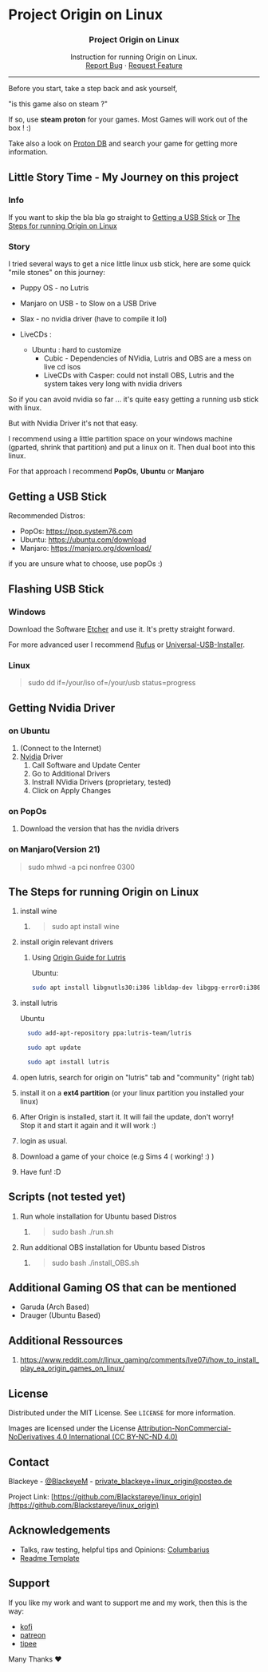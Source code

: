 # Project Origin on Linux 

  <h3 align="center">Project Origin on Linux</h3>

  <p align="center">
      Instruction for running Origin on Linux.
    <br />
    <a href="https://github.com/Blackstareye/linux_originissues">Report Bug</a>
    ·
    <a href="https://github.com/Blackstareye/linux_originissues">Request Feature</a>
  </p>
</p>
<hr>

Before you start, take a step back and ask yourself, 

"is this game also on steam ?" 

If so, use **steam proton** for your games. Most Games will work out of the box ! :) 

Take also a look on [Proton DB](https://www.protondb.com) and search your game for getting more information.


## Little Story Time - My Journey on this project

### Info 
If you want to skip the bla bla go straight to [Getting a USB Stick](#getting-a-usb-stick) or [The Steps for running Origin on Linux](#the-steps-for-running-origin-on-linux) 



### Story

I tried several ways to get a nice little linux usb stick, here are some quick "mile stones" on this journey:

* Puppy OS - no Lutris

* Manjaro on USB - to Slow on a USB Drive

* Slax - no nvidia driver (have to compile it lol)

* LiveCDs :
  * Ubuntu : hard to customize 
    * Cubic - Dependencies of NVidia, Lutris and OBS are a mess on   live cd isos
    * LiveCDs with Casper: could not install OBS, Lutris and the system takes very long with nvidia drivers 

So if you can avoid nvidia so far ... it's quite easy getting a running usb stick with linux.

But with Nvidia Driver it's not that easy.

I recommend using a little partition space on your windows machine (gparted, shrink that partition) and put a linux on it.
Then dual boot into this linux.

For that approach I recommend **PopOs**, **Ubuntu** or **Manjaro**


## Getting a USB Stick 

Recommended Distros:
* PopOs: https://pop.system76.com
* Ubuntu: https://ubuntu.com/download
* Manjaro: https://manjaro.org/download/

if you are unsure what to choose, use popOs :) 

## Flashing USB Stick

### Windows

Download the Software [Etcher](https://www.balena.io/etcher/) and use it. It's pretty straight forward.


For more advanced user I recommend [Rufus](https://rufus.ie/de/) or [Universal-USB-Installer](https://universal-usb-installer.en.lo4d.com/windows).


### Linux 

> sudo dd if=/your/iso of=/your/usb status=progress
##  Getting Nvidia Driver 

### on Ubuntu
1. (Connect to the Internet)
2. [Nvidia](https://phoenixnap.com/kb/install-nvidia-drivers-ubuntu) Driver
   1. Call Software and Update Center
   2. Go to Additional Drivers
   3. Instrall NVidia Drivers (proprietary, tested)
   4. Click on Apply Changes

###  on PopOs

1. Download the version that has the nvidia drivers 

###  on Manjaro(Version 21)

>sudo mhwd -a pci nonfree 0300

## The Steps for running Origin on Linux

1. install wine 
   1. > sudo apt install wine
2. install origin relevant drivers
   1. Using [Origin Guide for Lutris](https://github.com/lutris/docs/blob/master/Origin.md)
      
       Ubuntu: 
       ```bash
       sudo apt install libgnutls30:i386 libldap-dev libgpg-error0:i386 libxml2:i386 libasound2-plugins:i386 libsdl2-2.0-0:i386 libfreetype6:i386 libdbus-1-3:i386
       ```
      
3. install lutris
   
    Ubuntu
    ```bash
      sudo add-apt-repository ppa:lutris-team/lutris
    
      sudo apt update

      sudo apt install lutris
    ```
4. open lutris, search for origin on "lutris" tab and "community" (right tab)
5. install it on a **ext4 partition** (or your linux partition you installed your linux)

6. After Origin is installed, start it. It will fail the update, don't worry!  
Stop it and start it again and it will work :) 
7. login as usual.
8. Download a game of your choice (e.g Sims 4 ( working! :) )
10. Have fun! :D 

## Scripts (not tested yet)

1. Run whole installation for Ubuntu based Distros
   1. >sudo bash ./run.sh
2. Run additional OBS installation for Ubuntu based Distros
   1. >sudo bash ./install_OBS.sh
   
## Additional Gaming OS that can be mentioned

* Garuda (Arch Based)
* Drauger (Ubuntu Based)

## Additional Ressources 

1. https://www.reddit.com/r/linux_gaming/comments/lve07i/how_to_install_play_ea_origin_games_on_linux/


<!-- LICENSE -->
## License

Distributed under the MIT License. See `LICENSE` for more information.

Images are licensed under the License [Attribution-NonCommercial-NoDerivatives 4.0 International (CC BY-NC-ND 4.0)](https://creativecommons.org/licenses/by-nc-nd/4.0/)

<!-- CONTACT -->
## Contact

Blackeye - [@BlackeyeM](https://twitter.com/BlackeyeM) - private_blackeye+linux_origin@posteo.de

Project Link: [https://github.com/Blackstareye/linux_origin](https://github.com/Blackstareye/linux_origin)

<!-- ACKNOWLEDGEMENTS -->
## Acknowledgements

* Talks, raw testing, helpful tips and Opinions: [Columbarius](https://github.com/columbarius)
* [Readme Template](https://github.com/othneildrew/Best-README-Template)

## Support 

If you like my work and want to support me and my work, then this is the way:

* [kofi](https://ko-fi.com/black_eye)
* [patreon](https://www.patreon.com/black_eye_s?fan_landing=true)
* [tipee](https://www.tipeeestream.com/blackeye/donation)

Many Thanks ♥